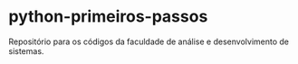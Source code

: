 # python-primeiros-passos
Repositório para os códigos da faculdade de análise e desenvolvimento de sistemas.
